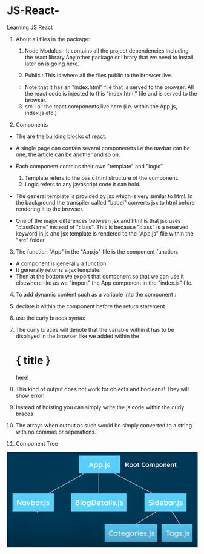 # JS-React-
Learning JS React


<!-- Notes -->

1. About all files in the package:

    1. Node Modules : It contains all the project dependencies including the react library.Any other package or library that we need to install later on is going here.

    2. Public : This is where all the files public to the browser live.
    
      * Note that it has an "index.html" file that is served to the browser. All the react code is injected to this "index.html" file and is served to the browser.

    3. src : all the react components live here (i.e. within the App.js, index.js etc.)



2. Components 

* The are the building blocks of react.
* A single page can contain several componenets i.e the navbar can be one, the article can be another and so on.

* Each component contains their own "template" and "logic"
   1. Template refers to the basic html structure of the component.
   2. Logic refers to any javascript code it can hold.

* The general template is provided by jsx which is very similar to html. In the background  the transpiler called "babel" converts jsx to html before rendering it to the browser.

* One of the major differences between jsx and html is that jsx uses "className" instead of "class".
This is because "class" is a reserved keyword in js and jsx template is rendered to the "App.js" file within the "src" folder.


3.  The function "App" in the "App.js" file is the component function.

  * A component is generally a function. 
  * It generally returns a jsx template.
  * Then at the bottom we export that component so that we can use it elsewhere like as we "import" the App component in the "index.js" file.



4. To add dynamic content such as a variable into the component :

 1. declare it within the component before the return statement 
 2. use the curly braces syntax 
 3. The curly braces will denote that the variable within it has to be displayed in the browser like we added within the <h1>{ title }</h1> here!
 4. This kind of output does not work for objects and booleans! They will show error!
 5. Instead of hoisting you can simply write the js code within the curly braces
 6. The arrays when output as such would be simply converted to a string with no commas or seperations.



 5. Component Tree 

 <img src = "react1.png">